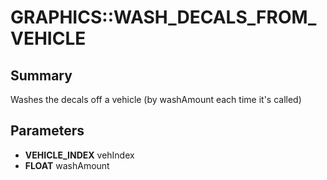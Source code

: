 # GRAPHICS::WASH_DECALS_FROM_VEHICLE

## Summary
Washes the decals off a vehicle (by washAmount each time it's called)

## Parameters
* **VEHICLE_INDEX** vehIndex
* **FLOAT** washAmount